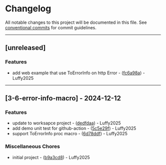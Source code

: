 # Changelog

All notable changes to this project will be documented in this file. See [conventional commits](https://www.conventionalcommits.org/) for commit guidelines.

---
## [unreleased]

### Features

- add web example that use ToErrorInfo on http Error - ([fc6a98a](https://github.com/luffy2025/rust-error-info/commit/fc6a98a4179ff12ce902c2a8ae6b351cf0c2895d)) - Luffy2025

---
## [3-6-error-info-macro] - 2024-12-12

### Features

- update to worksapce project - ([dedfdaa](https://github.com/luffy2025/rust-error-info/commit/dedfdaa1e9d7f5e752a63a7c9da2de94e591ce52)) - Luffy2025
- add demo unit test for github-action - ([5c5e29f](https://github.com/luffy2025/rust-error-info/commit/5c5e29f1019842187baa4a5da6ce190e74cd4570)) - Luffy2025
- support ToErrorInfo proc macro - ([6d78ddf](https://github.com/luffy2025/rust-error-info/commit/6d78ddffde330b302fb357e7143e83e3b22bff7b)) - Luffy2025

### Miscellaneous Chores

- initial project - ([b9a3cd8](https://github.com/luffy2025/rust-error-info/commit/b9a3cd8793cafb766f9cf685d31367daa3f13177)) - Luffy2025

<!-- generated by git-cliff -->
